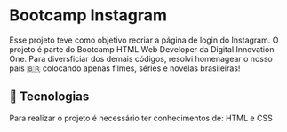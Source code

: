 # Bootcamp Instagram

Esse projeto teve como objetivo recriar a página de login do Instagram.
O projeto é parte do Bootcamp HTML Web Developer da Digital Innovation One.
Para diversficiar dos demais códigos, resolvi homenagear o nosso país 🇧🇷 colocando apenas filmes, séries e novelas brasileiras!

## 🚀 Tecnologias

Para realizar o projeto é necessário ter conhecimentos de: HTML e CSS
